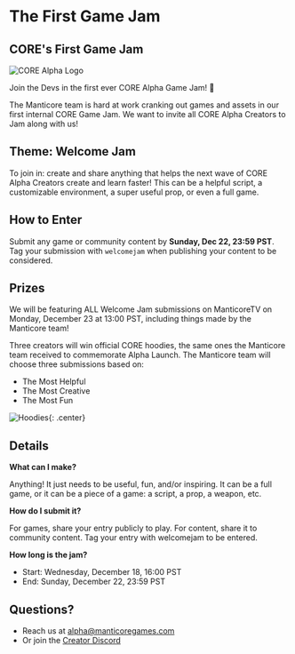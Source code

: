 # The First Game Jam 

## CORE's First Game Jam  

![CORE Alpha Logo](../img/Events/core_alpha_logo.png)

Join the Devs in the first ever CORE Alpha Game Jam! :tada:

The Manticore team is hard at work cranking out games and assets in our first internal CORE Game Jam. We want to invite all CORE Alpha Creators to Jam along with us!

## Theme: Welcome Jam
To join in: create and share anything that helps the next wave of CORE Alpha Creators create and learn faster!  This can be a helpful script, a customizable environment, a super useful prop, or even a full game.

## How to Enter
Submit any game or community content by **Sunday, Dec 22, 23:59 PST**. Tag your submission with `welcomejam` when publishing your content to be considered.

## Prizes

We will be featuring ALL Welcome Jam submissions on ManticoreTV on Monday, December 23 at 13:00 PST, including things made by the Manticore team!

Three creators will win official CORE hoodies, the same ones the Manticore team received to commemorate Alpha Launch. The Manticore team will choose three submissions based on:
- The Most Helpful
- The Most Creative
- The Most Fun

![Hoodies](../img/Events/hoodies.png){: .center}

## Details

**What can I make?**

Anything! It just needs to be useful, fun, and/or inspiring. It can be a full game, or it can be a piece of a game: a script, a prop, a weapon, etc.
 
**How do I submit it?**

For games, share your entry publicly to play. For content, share it to community content. Tag your entry with welcomejam to be entered.
 
**How long is the jam?**

- Start: Wednesday, December 18, 16:00 PST
- End: Sunday, December 22, 23:59 PST

## Questions?
* Reach us at alpha@manticoregames.com
* Or join the [Creator Discord](../discord/)




